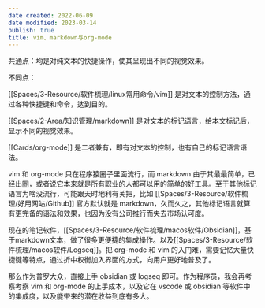 ```yaml
---
date created: 2022-06-09
date modified: 2023-03-14
publish: true
title: vim、markdown与org-mode
---
```

共通点：均是对纯文本的快捷操作，使其呈现出不同的视觉效果。

不同点：

[[Spaces/3-Resource/软件梳理/linux常用命令/vim]] 是对文本的控制方法，通过各种快捷键和命令，达到目的。

[[Spaces/2-Area/知识管理/markdown]] 是对文本的标记语言，给本文标记后，显示不同的视觉效果。

[[Cards/org-mode]] 是二者兼有，即有对文本的控制，也有自己的标记语言语法。

vim 和 org-mode 只在程序猿圈子里面流行，而 markdown 由于其最最简单，已经出圈，或者说它本来就是所有职业的人都可以用的简单的好工具。至于其他标记语言为啥没流行，可能跟天时地利有关把，比如 [[Spaces/3-Resource/软件梳理/好用网站/Github]] 官方默认就是 markdown，久而久之，其他标记语言就算有更完备的语法和效果，也因为没有公司推行而失去市场认可度。

现在的笔记软件，[[Spaces/3-Resource/软件梳理/macos软件/Obsidian]]，基于markdown文本，做了很多更便捷的集成操作。以及[[Spaces/3-Resource/软件梳理/macos软件/Logseq]]。把 org-mode 和 vim 的入门难，需要记忆大量快捷键等特点，通过折中权衡加入界面的方式，向用户更好地普及了。

那么作为普罗大众，直接上手 obsidian 或 logseq 即可。作为程序员，我会再考察考察 vim 和 org-mode 的上手成本，以及它在 vscode 或 obsidian 等软件中的集成度，以及能带来的潜在收益到底有多大。